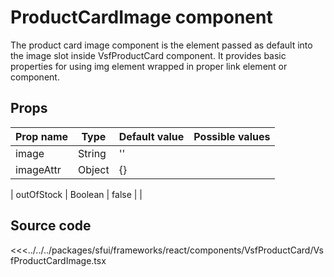 # ProductCardImage component

The product card image component is the element passed as default into the image slot inside VsfProductCard component. It provides basic properties for using img element wrapped in proper link element or component.   

## Props


| Prop name    | Type     | Default value | Possible values                        |
| ------------ | -------- | ------------- | -------------------------------------- |
| image         | String   | ''            |                                        |
| imageAttr           | Object   | {}            |                                        |

| outOfStock    | Boolean   | false           |                                        |


## Source code

<<<../../../packages/sfui/frameworks/react/components/VsfProductCard/VsfProductCardImage.tsx
